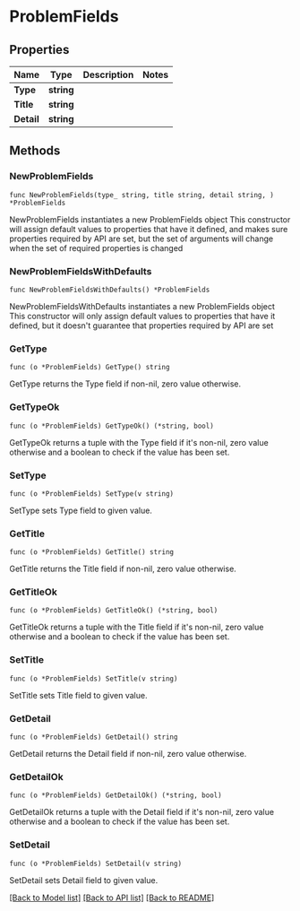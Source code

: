 # ProblemFields

## Properties

Name | Type | Description | Notes
------------ | ------------- | ------------- | -------------
**Type** | **string** |  | 
**Title** | **string** |  | 
**Detail** | **string** |  | 

## Methods

### NewProblemFields

`func NewProblemFields(type_ string, title string, detail string, ) *ProblemFields`

NewProblemFields instantiates a new ProblemFields object
This constructor will assign default values to properties that have it defined,
and makes sure properties required by API are set, but the set of arguments
will change when the set of required properties is changed

### NewProblemFieldsWithDefaults

`func NewProblemFieldsWithDefaults() *ProblemFields`

NewProblemFieldsWithDefaults instantiates a new ProblemFields object
This constructor will only assign default values to properties that have it defined,
but it doesn't guarantee that properties required by API are set

### GetType

`func (o *ProblemFields) GetType() string`

GetType returns the Type field if non-nil, zero value otherwise.

### GetTypeOk

`func (o *ProblemFields) GetTypeOk() (*string, bool)`

GetTypeOk returns a tuple with the Type field if it's non-nil, zero value otherwise
and a boolean to check if the value has been set.

### SetType

`func (o *ProblemFields) SetType(v string)`

SetType sets Type field to given value.


### GetTitle

`func (o *ProblemFields) GetTitle() string`

GetTitle returns the Title field if non-nil, zero value otherwise.

### GetTitleOk

`func (o *ProblemFields) GetTitleOk() (*string, bool)`

GetTitleOk returns a tuple with the Title field if it's non-nil, zero value otherwise
and a boolean to check if the value has been set.

### SetTitle

`func (o *ProblemFields) SetTitle(v string)`

SetTitle sets Title field to given value.


### GetDetail

`func (o *ProblemFields) GetDetail() string`

GetDetail returns the Detail field if non-nil, zero value otherwise.

### GetDetailOk

`func (o *ProblemFields) GetDetailOk() (*string, bool)`

GetDetailOk returns a tuple with the Detail field if it's non-nil, zero value otherwise
and a boolean to check if the value has been set.

### SetDetail

`func (o *ProblemFields) SetDetail(v string)`

SetDetail sets Detail field to given value.



[[Back to Model list]](../README.md#documentation-for-models) [[Back to API list]](../README.md#documentation-for-api-endpoints) [[Back to README]](../README.md)


